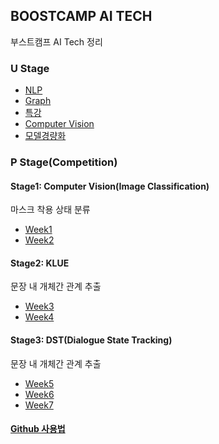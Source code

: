 ## BOOSTCAMP AI TECH
부스트캠프 AI Tech 정리

### U Stage
- [NLP](https://github.com/ceanna93/BOOSTCAMP/tree/main/WEEK04)
- [Graph](https://github.com/ceanna93/BOOSTCAMP/tree/main/WEEK05)
- [특강](https://github.com/ceanna93/BOOSTCAMP/tree/main/WEEK06)
- [Computer Vision](https://github.com/ceanna93/BOOSTCAMP/tree/main/WEEK07)
- [모델경량화](https://github.com/ceanna93/BOOSTCAMP/tree/main/WEEK08)

### P Stage(Competition)
#### Stage1: Computer Vision(Image Classification)
마스크 착용 상태 분류
- [Week1](https://github.com/ceanna93/BOOSTCAMP/tree/main/P%20Stage/Week1)
- [Week2](https://github.com/ceanna93/BOOSTCAMP/tree/main/P%20Stage/Week2)
#### Stage2: KLUE
문장 내 개체간 관계 추출
- [Week3](https://github.com/ceanna93/BOOSTCAMP/tree/main/P%20Stage/Week3)
- [Week4](https://github.com/ceanna93/BOOSTCAMP/tree/main/P%20Stage/Week4)
#### Stage3: DST(Dialogue State Tracking)
문장 내 개체간 관계 추출
- [Week5](https://github.com/ceanna93/BOOSTCAMP/tree/main/P%20Stage/Week5)
- [Week6](https://github.com/ceanna93/BOOSTCAMP/tree/main/P%20Stage/Week6)
- [Week7](https://github.com/ceanna93/BOOSTCAMP/tree/main/P%20Stage/Week7)

#### [Github 사용법](https://github.com/ceanna93/BOOSTCAMP/blob/main/P%20Stage/Week9/0525/Github%20%EC%82%AC%EC%9A%A9%EB%B2%95.md)
